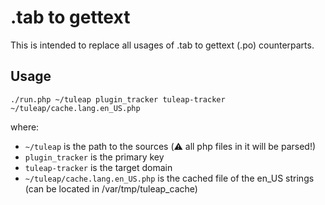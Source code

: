 .tab to gettext
===============

This is intended to replace all usages of .tab to gettext (.po) counterparts.

Usage
-----

```
./run.php ~/tuleap plugin_tracker tuleap-tracker ~/tuleap/cache.lang.en_US.php
```

where:
* `~/tuleap` is the path to the sources (⚠️ all php files in it will be parsed!)
* `plugin_tracker` is the primary key
* `tuleap-tracker` is the target domain
* `~/tuleap/cache.lang.en_US.php` is the cached file of the en_US strings (can be located in /var/tmp/tuleap_cache)

